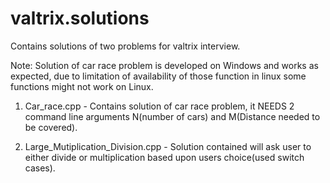 # valtrix.solutions
Contains solutions of two problems for valtrix interview.

Note: Solution of car race problem is developed on Windows and works as expected, due to limitation of availability of those function in linux some functions might not work on Linux.

1. Car_race.cpp - Contains solution of car race problem, it NEEDS 2 command line arguments N(number of cars) and M(Distance needed to be covered).

2. Large_Mutiplication_Division.cpp - Solution contained will ask user to either divide or multiplication based upon users choice(used switch cases).
